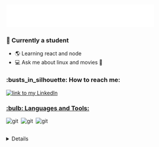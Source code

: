  <img src="blink.svg" width="400" height="60" alt="css-in-readme">

### :boy: Currently a student

- :earth_americas: Learning react and node
- :computer: Ask me about linux and movies :movie_camera:

<!--- HOW TO REACH ME --->
<h3>:busts_in_silhouette: How to reach me:</h3>
<a href="https://linkedin.com/in/visakhvj3">
    <img alt="link to my LinkedIn" src="https://img.shields.io/static/v1?label&message=/in/visakhvj3&color=0A66C2&style=for-the-badge&logo=linkedin" height="22px" />
</br>



<!--- LANGUAGES AND TOOLS --->
<h3>:bulb: Languages and Tools:</h3>
<img align="left" alt="git" width="40px" src="https://www.svgrepo.com/show/353478/bash-icon.svg" />
<img align="left" alt="git" width="40px" src="https://img.icons8.com/color/512/javascript.png" />
<img align="left" alt="git" width="40px" src="https://img.icons8.com/color/96/linux--v1.png" />

</br></br>

<!--- GITHUB STATICS --->
<details>
 <summary><h3>⚙️ GitHub Stats:<h3></summary>
<p align="center">
<a href="https://github.com/vskvj3">
  <img height="180em" src="https://github-readme-stats-eight-theta.vercel.app/api?username=vskvj3&show_icons=true&theme=dark&bg_color=000000&include_all_commits=true&count_private=true"/>
  <img height="180em" src="https://github-readme-stats-eight-theta.vercel.app/api/top-langs/?username=vskvj3&layout=compact&langs_count=8&theme=dark&bg_color=000000"/>
</a>
</p>
</details>
